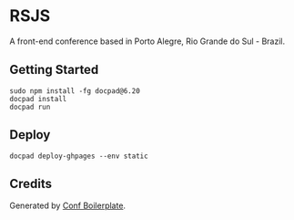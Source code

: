 RSJS
====

A front-end conference based in Porto Alegre, Rio Grande do Sul - Brazil.

## Getting Started

~~~shell
sudo npm install -fg docpad@6.20
docpad install
docpad run
~~~

## Deploy

~~~shell
docpad deploy-ghpages --env static
~~~

## Credits

Generated by [Conf Boilerplate](http://github.com/braziljs/conf-boilerplate).
